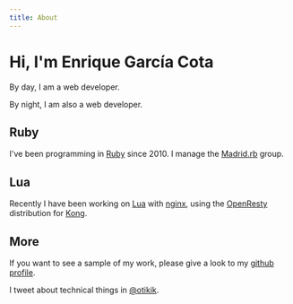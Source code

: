 ```yaml
---
title: About
---
```


# Hi, I'm **Enrique García Cota**

By day, I am a web developer.

By night, I am also a web developer.

## Ruby

I've been programming in [Ruby](https://www.ruby-lang.org) since 2010. I manage the [Madrid.rb](https://madridrb.jottit.com/) group.

## Lua

Recently I have been working on [Lua](http://www.lua.org) with [nginx](http://nginx.org), using the [OpenResty](http://openresty.org) distribution for [Kong](https://github.com/Mashape/kong).

## More

If you want to see a sample of my work, please give a look to my [github profile](https://github.com/kikito).

I tweet about technical things in [@otikik](https://twitter.com/otikik).
